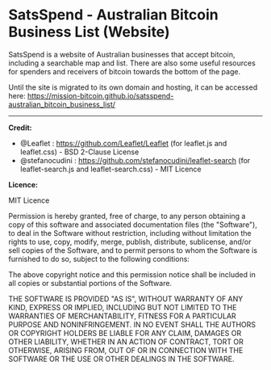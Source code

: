 # SatsSpend - Australian Bitcoin Business List (Website)

SatsSpend is a website of Australian businesses that accept bitcoin, including a searchable map and list. There are also some useful resources for spenders and receivers of bitcoin towards the bottom of the page.

Until the site is migrated to its own domain and hosting, it can be accessed here: https://mission-bitcoin.github.io/satsspend-australian_bitcoin_business_list/


__________________________________________________________________________________________________________________________________________
**Credit:** 
- @Leaflet : https://github.com/Leaflet/Leaflet (for leaflet.js and leaflet.css) - BSD 2-Clause License
- @stefanocudini : https://github.com/stefanocudini/leaflet-search (for leaflet-search.js and leaflet-search.css) - MIT Licence

**Licence:**

MIT Licence

Permission is hereby granted, free of charge, to any person obtaining a copy of this software and associated documentation files (the "Software"), to deal in the Software without restriction, including without limitation the rights to use, copy, modify, merge, publish, distribute, sublicense, and/or sell copies of the Software, and to permit persons to whom the Software is furnished to do so, subject to the following conditions:

The above copyright notice and this permission notice shall be included in all copies or substantial portions of the Software.

THE SOFTWARE IS PROVIDED "AS IS", WITHOUT WARRANTY OF ANY KIND, EXPRESS OR IMPLIED, INCLUDING BUT NOT LIMITED TO THE WARRANTIES OF MERCHANTABILITY, FITNESS FOR A PARTICULAR PURPOSE AND NONINFRINGEMENT. IN NO EVENT SHALL THE AUTHORS OR COPYRIGHT HOLDERS BE LIABLE FOR ANY CLAIM, DAMAGES OR OTHER LIABILITY, WHETHER IN AN ACTION OF CONTRACT, TORT OR OTHERWISE, ARISING FROM, OUT OF OR IN CONNECTION WITH THE SOFTWARE OR THE USE OR OTHER DEALINGS IN THE SOFTWARE.
